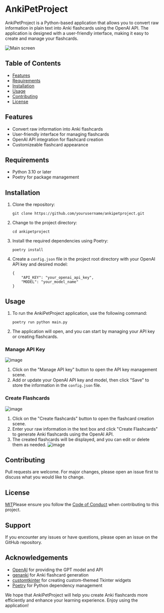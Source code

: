 # AnkiPetProject

AnkiPetProject is a Python-based application that allows you to convert raw information in plain text into Anki flashcards using the OpenAI API. The application is designed with a user-friendly interface, making it easy to create and manage your flashcards.

![Main screen](https://user-images.githubusercontent.com/89851597/236620554-1e01ca53-b56b-428b-a9b5-ae546aefc0fb.png)

## Table of Contents
- [Features](#features)
- [Requirements](#requirements)
- [Installation](#installation)
- [Usage](#usage)
- [Contributing](#contributing)
- [License](#license)

## Features
- Convert raw information into Anki flashcards
- User-friendly interface for managing flashcards
- OpenAI API integration for flashcard creation
- Customizeable flashcard appearance

## Requirements
- Python 3.10 or later
- Poetry for package management

## Installation
1. Clone the repository:
   ```
   git clone https://github.com/yourusername/ankipetproject.git
   ```
2. Change to the project directory:
   ```
   cd ankipetproject
   ```
3. Install the required dependencies using Poetry:
   ```
   poetry install
   ```
4. Create a `config.json` file in the project root directory with your OpenAI API key and desired model:
   ```
   {
       "API_KEY": "your_openai_api_key",
       "MODEL": "your_model_name"
   }
   ```

## Usage
1. To run the AnkiPetProject application, use the following command:
   ```
   poetry run python main.py
   ```
2. The application will open, and you can start by managing your API key or creating flashcards.

### Manage API Key
![image](https://user-images.githubusercontent.com/89851597/236620537-6e53a7b9-5b08-43a7-a17d-a11ec5bee3ae.png)
1. Click on the "Manage API key" button to open the API key management scene.
2. Add or update your OpenAI API key and model, then click "Save" to store the information in the `config.json` file.

### Create Flashcards
![image](https://user-images.githubusercontent.com/89851597/236620643-5c4a1c0c-5241-4184-a8aa-f8d6aa24a888.png)
1. Click on the "Create flashcards" button to open the flashcard creation scene.
2. Enter your raw information in the text box and click "Create Flashcards" to generate Anki flashcards using the OpenAI API.
3. The created flashcards will be displayed, and you can edit or delete them as needed.
![image](https://user-images.githubusercontent.com/89851597/236620722-728ae0fd-8a8f-49d5-8750-6b9b03cbc706.png)

## Contributing
Pull requests are welcome. For major changes, please open an issue first to discuss what you would like to change.

## License
[MIT](LICENSE)Please ensure you follow the [Code of Conduct](CODE_OF_CONDUCT.md) when contributing to this project.

## Support
If you encounter any issues or have questions, please open an issue on the GitHub repository.

## Acknowledgements
- [OpenAI](https://www.openai.com/) for providing the GPT model and API
- [genanki](https://github.com/kerrickstaley/genanki) for Anki flashcard generation
- [customtkinter](https://github.com/jrenner/customtkinter) for creating custom-themed Tkinter widgets
- [Poetry](https://python-poetry.org/) for Python dependency management

We hope that AnkiPetProject will help you create Anki flashcards more efficiently and enhance your learning experience. Enjoy using the application!
